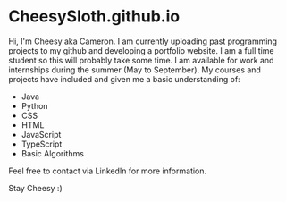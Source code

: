 # CheesySloth.github.io

Hi, I'm Cheesy aka Cameron. I am currently uploading past programming projects to my github and developing a portfolio website. I am a full time student so this will probably take some time.
I am available for work and internships during the summer (May to September). My courses and projects have included and given me a basic understanding of:

- Java
- Python
- CSS
- HTML
- JavaScript
- TypeScript
- Basic Algorithms

Feel free to contact via LinkedIn for more information.

Stay Cheesy :)
